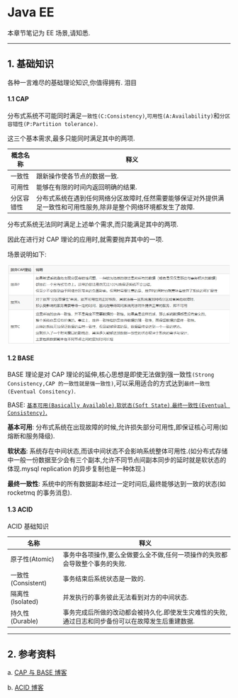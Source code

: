 # Java EE

本章节笔记为 EE 场景,请知悉.

---

## 1. 基础知识

各种一言难尽的基础理论知识,你值得拥有. 泪目

#### 1.1 CAP

分布式系统不可能同时满足`一致性(C:Consistency)`,`可用性(A:Availability)`和`分区容错性(P:Partition tolerance)`.

这三个基本需求,最多只能同时满足其中的两项.

| 概念名称   | 释义                                                                                                              |
| ---------- | ----------------------------------------------------------------------------------------------------------------- |
| 一致性     | 跟新操作使各节点的数据一致.                                                                                       |
| 可用性     | 能够在有限的时间内返回明确的结果.                                                                                 |
| 分区容错性 | 分布式系统在遇到任何网络分区故障时,任然需要能够保证对外提供满足一致性和可用性服务,除非是整个网络环境都发生了故障. |

分布式系统无法同时满足上述单个需求,而只能满足其中的两项.

因此在进行对 CAP 理论的应用时,就需要抛弃其中的一项.

场景说明如下:

![](img/sys-cap.jpg)

#### 1.2 BASE

BASE 理论是对 CAP 理论的延伸,核心思想是即使无法做到强一致性`(Strong Consistency,CAP 的一致性就是强一致性)`,可以采用适合的方式达到`最终一致性(Eventual Consitency)`.

BASE: <u>`基本可用(Basically Available)`,`软状态(Soft State)`,`最终一致性(Eventual Consistency)`.</u>

**基本可用**: 分布式系统在出现故障的时候,允许损失部分可用性,即保证核心可用(如熔断和服务降级).

**软状态**: 系统存在中间状态,而该中间状态不会影响系统整体可用性.(如分布式存储中一般一份数据至少会有三个副本,允许不同节点间副本同步的延时就是软状态的体现.mysql replication 的异步复制也是一种体现.)

**最终一致性**: 系统中的所有数据副本经过一定时间后,最终能够达到一致的状态(如 rocketmq 的事务消息).

#### 1.3 ACID

ACID 基础知识

| 名称               | 释义                                                                                              |
| ------------------ | ------------------------------------------------------------------------------------------------- |
| 原子性(Atomic)     | 事务中各项操作,要么全做要么全不做,任何一项操作的失败都会导致整个事务的失败.                       |
| 一致性(Consistent) | 事务结束后系统状态是一致的.                                                                       |
| 隔离性(Isolated)   | 并发执行的事务彼此无法看到对方的中间状态.                                                         |
| 持久性(Durable)    | 事务完成后所做的改动都会被持久化.即使发生灾难性的失败,通过日志和同步备份可以在故障发生后重建数据. |

---

## 2. 参考资料

a. [CAP 与 BASE 博客](https://blog.csdn.net/Y0Q2T57s/article/details/84332551)

b. [ACID 博客](https://blog.csdn.net/troubleshooter/article/details/78390957)
